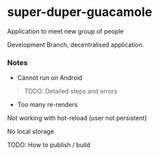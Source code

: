 # super-duper-guacamole
Application to meet new group of people

Development Branch, decentralised application.

### Notes

* Cannot run on Android

> TODO: Detailed steps and errors

* Too many re-renders

Not working with hot-reload (user not persistent)

No local storage

TODO: How to publish / build
